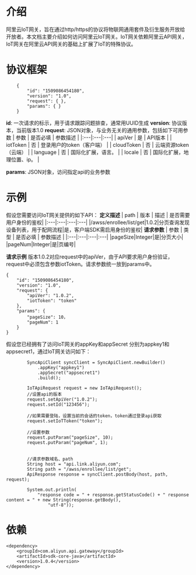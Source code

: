 
# 介绍
阿里云IoT网关，旨在通过http/https的协议将物联网通用套件及衍生服务开放给开放者。本文档主要介绍如何访问阿里云IoT网关。IoT网关依赖阿里云API网关，IoT网关在阿里云API网关的基础上扩展了IoT的特殊协议。

# 协议框架

```
    {
        "id": "1509086454180",
        "version": "1.0",
        "request": { },
        "params": { }
    }
```

**id**: 一次请求的标示，用于请求跟踪问题排查，通常用UUID生成
**version**: 协议版本，当前版本1.0
**request**: JSON对象，与业务无关的通用参数，包括如下可用参数
| 参数 	| 是否必填 	| 参数描述 	|
|:---|:---|:---|
| apiVer 	| 是 	| API版本 	|
| iotToken 	| 否 	| 登录用户的token（客户端） 	|
| cloudToken 	| 否 	| 云端资源token（云端） 	|
| language 	| 否 	| 国际化扩展，语言。 	|
| locale 	| 否 	| 国际化扩展，地理位置、ip。 	|

**params**: JSON对象，访问指定api的业务参数
# 示例
假设您需要访问IoT网关提供的如下API：
**定义描述**
| path 	| 版本 	| 描述 	| 是否需要用户身份的鉴权|
|:---|:---|:---|:---|
|/awss/enrollee/list/get|1.0.2|分页查询发现设备列表，用于配网流程|是，客户端SDK需启用身份的鉴权|
**请求参数**
| 参数 	| 类型 | 是否必填 	| 参数描述 	|
|:---|:---|:---|:---|
|pageSize|Integer|是|分页大小|
|pageNum|Integer|是|页编号|

**请求示例**
版本1.0.2对应request中的apiVer，由于API要求用户身份验证，request中必须包含参数iotToken。请求参数统一放到params中。

```
{
    "id": "1509086454180",
    "version": "1.0",
    "request": {
        "apiVer": "1.0.2",
        "iotToken": "token"
    },
    "params": {
        "pageSize": 10，
        "pageNum": 1
    }
}
```

假设您已经拥有了访问IoT网关的appKey和appSecret 分别为appkey1和appsecret1，通过IoT网关访问如下：
```
		SyncApiClient syncClient = SyncApiClient.newBuilder()
            .appKey("appkey1")
            .appSecret("appsecret1")
            .build();

        IoTApiRequest request = new IoTApiRequest();
        //设置api的版本
        request.setApiVer("1.0.2");
        request.setId("123456");

        //如果需要登陆，设置当前的会话的token，token通过登录api获取
        request.setIoTToken("token");

        //设置参数
        request.putParam("pageSize", 10);
        request.putParam("pageNum", 1);
        

        //请求参数域名、path
        String host = "api.link.aliyun.com";
        String path = "/awss/enrollee/list/get";
        ApiResponse response = syncClient.postBody(host, path, request);

        System.out.println(
            "response code = " + response.getStatusCode() + " response content = " + new String(response.getBody(),
                "utf-8"));
```

# 依赖
```
<dependency>
    <groupId>com.aliyun.api.gateway</groupId>
    <artifactId>sdk-core-java</artifactId>
    <version>1.0.4</version>
</dependency>
```